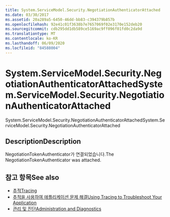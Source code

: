 ```yaml
---
title: System.ServiceModel.Security.NegotiationAuthenticatorAttached
ms.date: 03/30/2017
ms.assetid: 20a289a5-6450-46dd-bb83-c394379b857b
ms.openlocfilehash: 92e41c01f3638b7e7657069f02e3170e152deb20
ms.sourcegitcommit: cdb295dd1db589ce5169ac9ff096f01fd0c2da9d
ms.translationtype: MT
ms.contentlocale: ko-KR
ms.lasthandoff: 06/09/2020
ms.locfileid: "84588004"
---
```

# <a name="systemservicemodelsecuritynegotiationauthenticatorattached"></a><span data-ttu-id="2e90b-102">System.ServiceModel.Security.NegotiationAuthenticatorAttached</span><span class="sxs-lookup"><span data-stu-id="2e90b-102">System.ServiceModel.Security.NegotiationAuthenticatorAttached</span></span>
<span data-ttu-id="2e90b-103">System.ServiceModel.Security.NegotiationAuthenticatorAttached</span><span class="sxs-lookup"><span data-stu-id="2e90b-103">System.ServiceModel.Security.NegotiationAuthenticatorAttached</span></span>  
  
## <a name="description"></a><span data-ttu-id="2e90b-104">Description</span><span class="sxs-lookup"><span data-stu-id="2e90b-104">Description</span></span>  
 <span data-ttu-id="2e90b-105">NegotiationTokenAuthenticator가 연결되었습니다.</span><span class="sxs-lookup"><span data-stu-id="2e90b-105">The NegotiationTokenAuthenticator was attached.</span></span>  
  
## <a name="see-also"></a><span data-ttu-id="2e90b-106">참고 항목</span><span class="sxs-lookup"><span data-stu-id="2e90b-106">See also</span></span>

- [<span data-ttu-id="2e90b-107">추적</span><span class="sxs-lookup"><span data-stu-id="2e90b-107">Tracing</span></span>](index.md)
- [<span data-ttu-id="2e90b-108">추적을 사용하여 애플리케이션 문제 해결</span><span class="sxs-lookup"><span data-stu-id="2e90b-108">Using Tracing to Troubleshoot Your Application</span></span>](using-tracing-to-troubleshoot-your-application.md)
- [<span data-ttu-id="2e90b-109">관리 및 진단</span><span class="sxs-lookup"><span data-stu-id="2e90b-109">Administration and Diagnostics</span></span>](../index.md)
